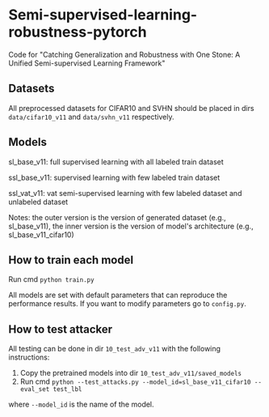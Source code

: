 # Semi-supervised-learning-robustness-pytorch
Code for "Catching Generalization and Robustness with One Stone: A Unified Semi-supervised Learning Framework"

## Datasets

All preprocessed datasets for CIFAR10 and SVHN should be placed in dirs `data/cifar10_v11` and `data/svhn_v11` respectively.

## Models

sl_base_v11: full supervised learning with all labeled train dataset 

ssl_base_v11: supervised learning with few labeled train dataset

ssl_vat_v11: vat semi-supervised learning with few labeled dataset and unlabeled dataset

Notes: the outer version is the version of generated dataset (e.g., sl_base_v11), the inner version is the version of model's architecture (e.g., sl_base_v11_cifar10)

## How to train each model

Run cmd `python train.py`

All models are set with default parameters that can reproduce the performance results. If you want to modify parameters go to `config.py`.

## How to test attacker

All testing can be done in dir `10_test_adv_v11` with the following instructions:

1. Copy the pretrained models into dir `10_test_adv_v11/saved_models`
2. Run cmd `python --test_attacks.py --model_id=sl_base_v11_cifar10 --eval_set test_lbl`

where `--model_id` is the name of the model.

